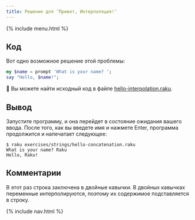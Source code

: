 ```yaml
---
title: Решение для ’Привет, Интерполяция!‘
---
```


{% include menu.html %}

## Код

Вот одно возможное решение этой проблемы:

```raku
my $name = prompt 'What is your name? ';
say "Hello, $name!";
```

🦋 Вы можете найти исходный код в файле [hello-interpolation.raku](https://github.com/ash/raku-course/blob/master/exercises/strings/hello-interpolation.raku).

## Вывод

Запустите программу, и она перейдет в состояние ожидания вашего ввода. После
того, как вы введете имя и нажмете Enter, программа продолжится и напечатает следующее:

```console
$ raku exercises/strings/hello-concatenation.raku
What is your name? Raku
Hello, Raku!
```

## Комментарии

В этот раз строка заключена в двойные кавычки. В двойных кавычках переменные
интерполируются, поэтому их содержимое подставляется в строку.

{% include nav.html %}
